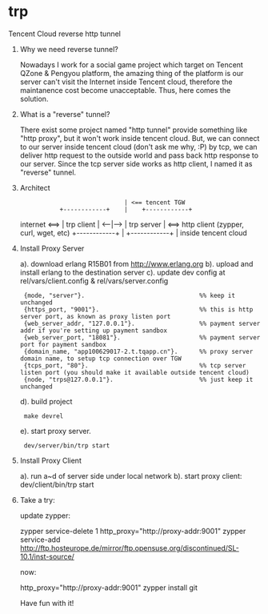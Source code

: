 trp
===

Tencent Cloud reverse http tunnel


1. Why we need reverse tunnel?

   Nowadays I work for a social game project which target on Tencent QZone & Pengyou platform, the amazing thing of the
platform is our server can't visit the Internet inside Tencent cloud, therefore the maintanence cost become unacceptable.
Thus, here comes the solution.


2. What is a "reverse" tunnel?

   There exist some project named "http tunnel" provide something like "http proxy", but it won't work inside tencent cloud.
But, we can connect to our server inside tencent cloud (don't ask me why, :P) by tcp,  we can deliver http request to the
outside world and pass back http response to our server. Since the tcp server side works as http client, I named it as 
"reverse" tunnel.

3. Architect
    
                                    | <== tencent TGW 
                  +------------+    |    +------------+ 
    internet <==> | trp client | <--|--> | trp server | <==> http client (zypper, curl, wget, etc) 
                  +------------+    |    +------------+
                                    |  inside tencent cloud

4. Install Proxy Server

    a). download erlang R15B01 from http://www.erlang.org
    b). upload and install erlang to the destination server
    c). update dev config at rel/vars/client.config & rel/vars/server.config
        
        {mode, "server"}.                                %% keep it unchanged
        {https_port, "9001"}.                            %% this is http server port, as known as proxy listen port
        {web_server_addr, "127.0.0.1"}.                  %% payment server addr if you're setting up payment sandbox
        {web_server_port, "18081"}.                      %% payment server port for payment sandbox
        {domain_name, "app100629017-2.t.tqapp.cn"}.      %% proxy server domain name, to setup tcp connection over TGW
        {tcps_port, "80"}.                               %% tcp server listen port (you should make it available outside tencent cloud)
        {node, "trps@127.0.0.1"}.                        %% just keep it unchanged

    d). build project

        make devrel

    e). start proxy server. 
        
        dev/server/bin/trp start

5. Install Proxy Client
   
   a). run a~d of server side under local network
   b). start proxy client:
        dev/client/bin/trp start

6. Take a try:

   update zypper:

   zypper service-delete 1
   http_proxy="http://proxy-addr:9001" zypper service-add http://ftp.hosteurope.de/mirror/ftp.opensuse.org/discontinued/SL-10.1/inst-source/

   now:

   http_proxy="http://proxy-addr:9001" zypper install git 

   Have fun with it!

    
